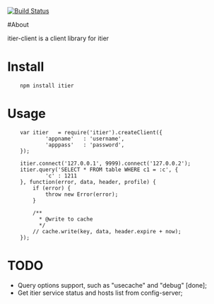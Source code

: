 [![Build Status](https://secure.travis-ci.org/aleafs/itier-client.png)](http://travis-ci.org/aleafs/itier-client)

#About

itier-client is a client library for itier

# Install
		npm install itier

# Usage

		var itier	= require('itier').createClient({
                'appname'   : 'username',
                'apppass'   : 'password',
        });

		itier.connect('127.0.0.1', 9999).connect('127.0.0.2');
        itier.query('SELECT * FROM table WHERE c1 = :c', {
                'c' : 1211
        }, function(error, data, header, profile) {
            if (error) {
                throw new Error(error);
            }

			/**
			  * @write to cache
			  */
			// cache.write(key, data, header.expire + now);
        });

# TODO

* Query options support, such as "usecache" and "debug" [done];
* Get itier service status and hosts list from config-server;

